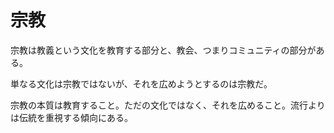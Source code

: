 # 宗教

宗教は教義という文化を教育する部分と、教会、つまりコミュニティの部分がある。

単なる文化は宗教ではないが、それを広めようとするのは宗教だ。

宗教の本質は教育すること。ただの文化ではなく、それを広めること。流行よりは伝統を重視する傾向にある。
